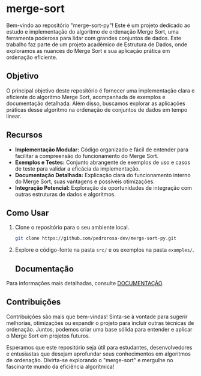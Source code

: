 # merge-sort

Bem-vindo ao repositório "merge-sort-py"! Este é um projeto dedicado ao estudo e implementação do algoritmo de ordenação Merge Sort, uma ferramenta poderosa para lidar com grandes conjuntos de dados. Este trabalho faz parte de um projeto acadêmico de Estrutura de Dados, onde exploramos as nuances do Merge Sort e sua aplicação prática em ordenação eficiente.

## Objetivo

O principal objetivo deste repositório é fornecer uma implementação clara e eficiente do algoritmo Merge Sort, acompanhada de exemplos e documentação detalhada. Além disso, buscamos explorar as aplicações práticas desse algoritmo na ordenação de conjuntos de dados em tempo linear.

## Recursos

- **Implementação Modular:** Código organizado e fácil de entender para facilitar a compreensão do funcionamento do Merge Sort.
- **Exemplos e Testes:** Conjunto abrangente de exemplos de uso e casos de teste para validar a eficácia da implementação.
- **Documentação Detalhada:** Explicação clara do funcionamento interno do Merge Sort, suas vantagens e possíveis otimizações.
- **Integração Potencial:** Exploração de oportunidades de integração com outras estruturas de dados e algoritmos.

## Como Usar

1. Clone o repositório para o seu ambiente local.

   ```bash
   git clone https://github.com/pedrorosa-dev/merge-sort-py.git
   ```

2. Explore o código-fonte na pasta `src/` e os exemplos na pasta `examples/`.

   ## Documentação

Para informações mais detalhadas, consulte [DOCUMENTAÇÃO](./docs/docs.md).

## Contribuições

Contribuições são mais que bem-vindas! Sinta-se à vontade para sugerir melhorias, otimizações ou expandir o projeto para incluir outras técnicas de ordenação. Juntos, podemos criar uma base sólida para entender e aplicar o Merge Sort em projetos futuros.

Esperamos que este repositório seja útil para estudantes, desenvolvedores e entusiastas que desejam aprofundar seus conhecimentos em algoritmos de ordenação. Divirta-se explorando o "merge-sort" e mergulhe no fascinante mundo da eficiência algorítmica!
